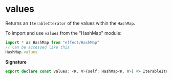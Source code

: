 # values

Returns an `IterableIterator` of the values within the `HashMap`.

To import and use `values` from the "HashMap" module:

```ts
import * as HashMap from "effect/HashMap"
// Can be accessed like this
HashMap.values
```

**Signature**

```ts
export declare const values: <K, V>(self: HashMap<K, V>) => IterableIterator<V>
```
